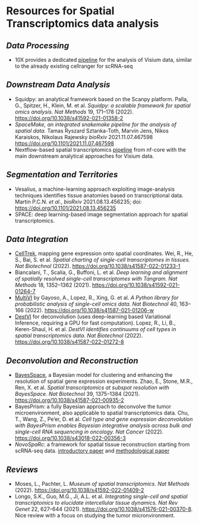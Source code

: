 # Resources for Spatial Transcriptomics data analysis

## _Data Processing_
- 10X provides a dedicated [pipeline](https://support.10xgenomics.com/spatial-gene-expression/software/pipelines/latest/what-is-space-ranger) for the analysis of Visium data, similar to the already existing cellranger for scRNA-seq

## _Downstream Data Analysis_
- Squidpy: an analytical framework based on the Scanpy platform. Palla, G., Spitzer, H., Klein, M. et al. *Squidpy: a scalable framework for spatial omics analysis.* _Nat Methods_ 19, 171–178 (2022). https://doi.org/10.1038/s41592-021-01358-2
- *SpaceMake, an integrated snakemake pipeline for the analysis of spatial data.* Tamas Ryszard Sztanka-Toth, Marvin Jens, Nikos Karaiskos, Nikolaus Rajewsky _bioRxiv_ 2021.11.07.467598  https://doi.org/10.1101/2021.11.07.467598
- Nextflow-based spatial transcriptomics [pipeline](https://github.com/nf-core/spatialtranscriptomics) from nf-core with the main downstream analytical approaches for Visium data.

## _Segmentation and Territories_
- Vesalius, a machine-learning approach exploiting image-analysis techniques identifies tissue anatomies based on transcriptional data.  Martin P.C.N. _et al_., 
_bioRxiv_ 2021.08.13.456235; doi: https://doi.org/10.1101/2021.08.13.456235
- SPACE: deep learning-based image segmentation approach for spatial transcriptomics.

## _Data Integration_
- [CellTrek](https://github.com/navinlabcode/CellTrek), mapping gene expression onto spatial coordinates. Wei, R., He, S., Bai, S. et al. *Spatial charting of single-cell transcriptomes in tissues.* _Nat Biotechnol_ (2022). https://doi.org/10.1038/s41587-022-01233-1 
- Biancalani, T., Scalia, G., Buffoni, L. et al. *Deep learning and alignment of spatially resolved single-cell transcriptomes with Tangram.* _Nat Methods_ 18, 1352–1362 (2021). https://doi.org/10.1038/s41592-021-01264-7
- [MultiVI](https://github.com/scverse/scvi-tools) by Gayoso, A., Lopez, R., Xing, G. et al. *A Python library for probabilistic analysis of single-cell omics data.* _Nat Biotechnol_ 40, 163–166 (2022). https://doi.org/10.1038/s41587-021-01206-w
- [DestVI](https://docs.scvi-tools.org/en/stable/user_guide/models/destvi.html) for deconvolution (uses deep-learning based Variational Inference, requiring a GPU for fast computation). Lopez, R., Li, B., Keren-Shaul, H. et al. *DestVI identifies continuums of cell types in spatial transcriptomics data.* _Nat Biotechnol_ (2022). https://doi.org/10.1038/s41587-022-01272-8

## _Deconvolution and Reconstruction_
- [BayesSpace](https://github.com/edward130603/BayesSpace), a Bayesian model for clustering and enhancing the resolution of spatial gene expression experiments. Zhao, E., Stone, M.R., Ren, X. et al. *Spatial transcriptomics at subspot resolution with BayesSpace.* _Nat Biotechnol_ 39, 1375–1384 (2021). https://doi.org/10.1038/s41587-021-00935-2
- BayesPrism: a fully Bayesian approach to deconvolve the tumor microenvironment, also applicable to spatial transcriptomics data. Chu, T., Wang, Z., Pe’er, D. et al. *Cell type and gene expression deconvolution with BayesPrism enables Bayesian integrative analysis across bulk and single-cell RNA sequencing in oncology.* _Nat Cancer_ (2022). https://doi.org/10.1038/s43018-022-00356-3
- *NovoSpaRc*: a framework for spatial tissue reconstruction starting from scRNA-seq data. [introductory paper](https://www.nature.com/articles/s41586-019-1773-3) and [methodological paper](https://www.nature.com/articles/s41596-021-00573-7)

## _Reviews_
- Moses, L., Pachter, L. *Museum of spatial transcriptomics.* _Nat Methods_ (2022). https://doi.org/10.1038/s41592-022-01409-2
- Longo, S.K., Guo, M.G., Ji, A.L. et al. *Integrating single-cell and spatial transcriptomics to elucidate intercellular tissue dynamics.* _Nat Rev Genet_ 22, 627–644 (2021). https://doi.org/10.1038/s41576-021-00370-8. Nice review with a focus on studying the tumor micronvironment.